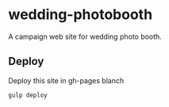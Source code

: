 wedding-photobooth
==================

A campaign web site for wedding photo booth.

## Deploy

Deploy this site in gh-pages blanch

```
gulp deploy
```

